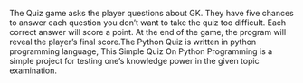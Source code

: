 The Quiz game asks the player questions about GK. They have five chances to answer each question you don’t want to take the quiz too difficult. Each correct answer will score a point. At the end of the game, the program will reveal the player’s final score.The Python Quiz is written in python programming language, This Simple Quiz On Python Programming is a simple project for testing one’s knowledge power in the given topic examination.
